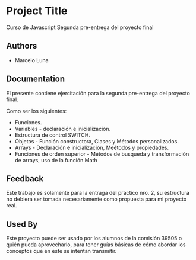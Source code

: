 
# Project Title

Curso de Javascript
Segunda pre-entrega del proyecto final
## Authors

- Marcelo Luna


## Documentation

El presente contiene ejercitación para la segunda pre-entrega del proyecto final.

Como ser los siguientes:
* Funciones.
* Variables - declaración e inicialización.
* Estructura de control SWITCH.
* Objetos - Función constructora, Clases y Métodos personalizados.
* Arrays - Declaración e inicialización, Meétodos y propiedades.
* Funciones de orden superior - Métodos de busqueda y transformación de arrays, uso de la función Math
## Feedback

Este trabajo es solamente para la entraga del práctico nro. 2, su estructura no debiera ser tomada necesariamente como propuesta para mi proyecto real.
## Used By

Este proyecto puede ser usado por los alumnos de la comisión 39505 o quién pueda aprovecharlo, para tener guías básicas de cómo abordar los conceptos que en este se intentan transmitir.




